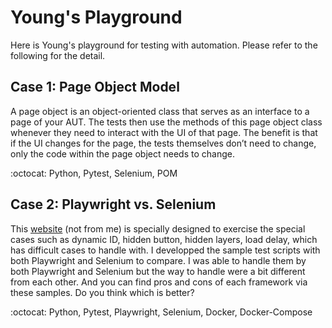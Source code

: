 # Young's Playground
Here is Young's playground for testing with automation. Please refer to the following for the detail.

## Case 1: Page Object Model
A page object is an object-oriented class that serves as an interface to a page of your AUT. The tests then use the methods of this page object class whenever they need to interact with the UI of that page. The benefit is that if the UI changes for the page, the tests themselves don’t need to change, only the code within the page object needs to change. 

:octocat: Python, Pytest, Selenium, POM

## Case 2: Playwright vs. Selenium
This [website](http://www.uitestingplayground.com/home) (not from me) is specially designed to exercise the special cases such as dynamic ID, hidden button, hidden layers, load delay, which has difficult cases to handle with. I developped the sample test scripts with both Playwright and Selenium to compare. I was able to handle them by both Playwright and Selenium but the way to handle were a bit different from each other. And you can find pros and cons of each framework via these samples. Do you think which is better?

:octocat: Python, Pytest, Playwright, Selenium, Docker, Docker-Compose

